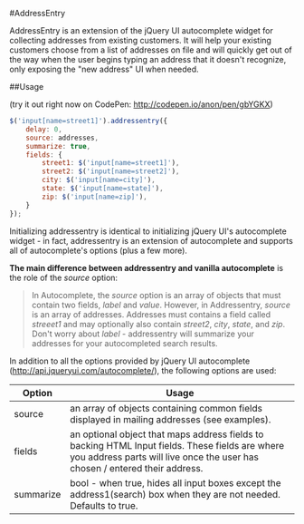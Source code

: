 #AddressEntry

AddressEntry is an extension of the jQuery UI autocomplete widget for collecting addresses from existing customers. It will help your existing customers choose from a list of addresses on file and will quickly get out of the way when the user begins typing an address that it doesn't recognize, only exposing the "new address" UI when needed.

##Usage

(try it out right now on CodePen: http://codepen.io/anon/pen/gbYGKX)

```js
$('input[name=street1]').addressentry({
    delay: 0,
    source: addresses,
    summarize: true,
    fields: {
        street1: $('input[name=street1]'),
        street2: $('input[name=street2]'),
        city: $('input[name=city]'),
        state: $('input[name=state]'),
        zip: $('input[name=zip]'),
    }
});
```
Initializing addressentry is identical to initializing jQuery UI's autocomplete widget - in fact, addressentry is an extension of autocomplete and supports all of autocomplete's options (plus a few more). 

**The main difference between addressentry and vanilla autocomplete** is the role of the *source* option:
> In Autocomplete, the *source* option is an array of objects that must contain two fields, *label* and *value*.
> However, in Addressentry, *source* is an array of addresses. Addresses must contains a field called *streeet1* and may optionally also contain *street2*, *city*, *state*, and *zip*. Don't worry about *label* - addressentry will summarize your addresses for your autocompleted search results.

In addition to all the options provided by jQuery UI autocomplete (http://api.jqueryui.com/autocomplete/), the following options are used:

|Option|Usage|
|------|-----|
|source|an array of objects containing common fields displayed in mailing addresses (see examples).|
|fields|an optional object that maps address fields to backing HTML Input fields. These fields are where you address parts will live once the user has chosen / entered their address.|
|summarize|bool - when true, hides all input boxes except the address1(search) box when they are not needed. Defaults to true.|
##
